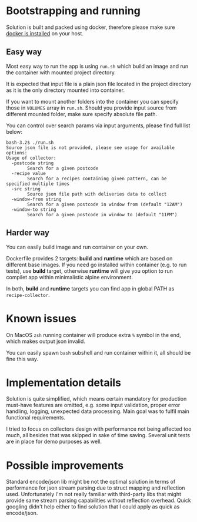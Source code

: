 # Bootstrapping and running

Solution is built and packed using docker, therefore please make sure 
[docker is installed](https://docs.docker.com/get-docker/) on your host.

## Easy way

Most easy way to run the app is using `run.sh` which build an image 
and run the container with mounted project directory. 

It is expected that input file is a plain json file located in 
the project directory as it is the only directory mounted into container.

If you want to mount another folders into the container you can specify those
in `VOLUMES` array in `run.sh`. Should you provide input source from 
different mounted folder, make sure specify absolute file path.

You can control over search params via input arguments, please find full list below:

```shell
bash-3.2$ ./run.sh
Source json file is not provided, please see usage for available options:
Usage of collector:
  -postcode string
        Search for a given postcode
  -recipe value
        Search for a recipes containing given pattern, can be specified multiple times
  -src string
        Source json file path with deliveries data to collect
  -window-from string
        Search for a given postcode in window from (default "12AM")
  -window-to string
        Search for a given postcode in window to (default "11PM")
```

## Harder way

You can easily build image and run container on your own. 

Dockerfile provides 2 targets: **build** and **runtime** which 
are based on different base images. 
If you need go installed within container (e.g. to run tests), use **build**
target, otherwise **runtime** will give you option to run compilet app within
minimalistic alpine environment.

In both, **build** and **runtime** targets you can find app in global PATH
as `recipe-collector`.

# Known issues

On MacOS `zsh` running container will produce extra `%` symbol in the end, 
which makes output json invalid.

You can easily spawn `bash` subshell and run container within it, 
all should be fine this way.

# Implementation details

Solution is quite simplified, which means certain mandatory for 
production must-have features are omitted, e.g. some input validation,
proper error handling, logging, unexpected data processing. Main goal 
was to fulfil main functional requirements.

I tried to focus on collectors design with performance not being affected
too much, all besides that was skipped in sake of time saving. Several unit
tests are in place for demo purposes as well.


# Possible improvements

Standard encode/json lib might be not the optimal solution in terms of
performance for json stream parsing due to struct mapping and reflection
used. Unfortunately I'm not really familiar with third-party libs 
that might provide same stream parsing capabilities without reflection
overhead. Quick googling didn't help either to find solution that I could
apply as quick as encode/json.
